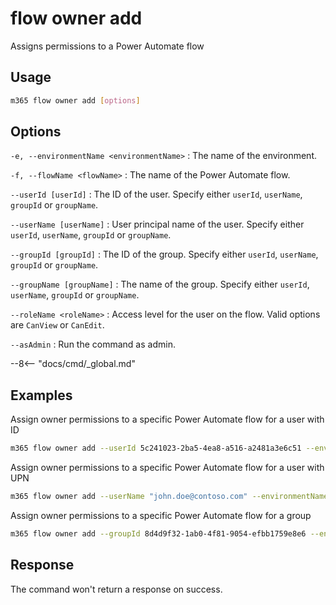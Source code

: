 # flow owner add

Assigns permissions to a Power Automate flow

## Usage

```sh
m365 flow owner add [options]
```

## Options

`-e, --environmentName <environmentName>`
: The name of the environment.

`-f, --flowName <flowName>`
: The name of the Power Automate flow.

`--userId [userId]`
: The ID of the user. Specify either `userId`, `userName`, `groupId` or `groupName`.

`--userName [userName]`
: User principal name of the user. Specify either `userId`, `userName`, `groupId` or `groupName`.

`--groupId [groupId]`
: The ID of the group. Specify either `userId`, `userName`, `groupId` or `groupName`.

`--groupName [groupName]`
: The name of the group. Specify either `userId`, `userName`, `groupId` or `groupName`.

`--roleName <roleName>`
: Access level for the user on the flow. Valid options are `CanView` or `CanEdit`.

`--asAdmin`
: Run the command as admin.

--8<-- "docs/cmd/_global.md"

## Examples

Assign owner permissions to a specific Power Automate flow for a user with ID

```sh
m365 flow owner add --userId 5c241023-2ba5-4ea8-a516-a2481a3e6c51 --environmentName Default-c5a5d746-3520-453f-8a69-780f8e44917e --flowName 72f2be4a-78c1-4220-a048-dbf557296a72 --roleName CanEdit
```

Assign owner permissions to a specific Power Automate flow for a user with UPN

```sh
m365 flow owner add --userName "john.doe@contoso.com" --environmentName Default-c5a5d746-3520-453f-8a69-780f8e44917e --flowName 72f2be4a-78c1-4220-a048-dbf557296a72 --roleName CanEdit
```

Assign owner permissions to a specific Power Automate flow for a group

```sh
m365 flow owner add --groupId 8d4d9f32-1ab0-4f81-9054-efbb1759e8e6 --environmentName Default-c5a5d746-3520-453f-8a69-780f8e44917e --flowName 72f2be4a-78c1-4220-a048-dbf557296a72 --roleName CanEdit
```

## Response

The command won't return a response on success.
